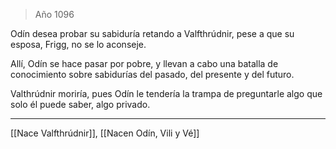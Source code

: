 > Año 1096

Odín desea probar su sabiduría retando a Valfthrúdnir, pese a que su esposa, Frigg, no se lo aconseje.

Allí, Odín se hace pasar por pobre, y llevan a cabo una batalla de conocimiento sobre sabidurías del pasado, del presente y del futuro.

Valthrúdnir moriría, pues Odín le tendería la trampa de preguntarle algo que solo él puede saber, algo privado.

---

[[Nace Valfthrúdnir]], [[Nacen Odín, Vili y Vé]]